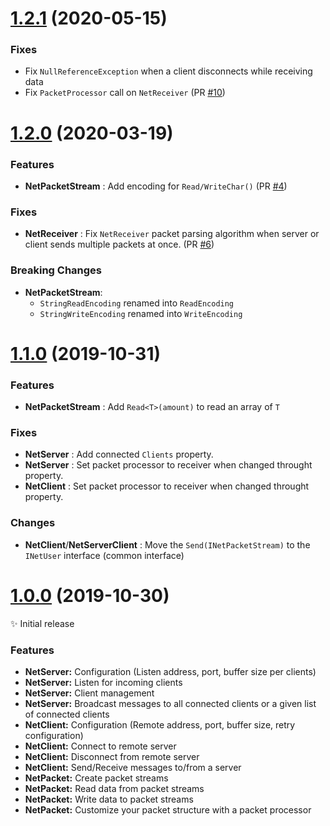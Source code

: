 # [1.2.1](https://github.com/Eastrall/Sylver.Network/releases/tag/v1.2) (2020-05-15)

### Fixes

- Fix `NullReferenceException` when a client disconnects while receiving data
- Fix `PacketProcessor` call on `NetReceiver` (PR [#10](https://github.com/Eastrall/Sylver.Network/pull/10))

# [1.2.0](https://github.com/Eastrall/Sylver.Network/releases/tag/v1.2) (2020-03-19)

### Features

- **NetPacketStream** : Add encoding for `Read/WriteChar()` (PR [#4](https://github.com/Eastrall/Sylver.Network/pull/4))

### Fixes

- **NetReceiver** : Fix `NetReceiver` packet parsing algorithm when server or client sends multiple packets at once. (PR [#6](https://github.com/Eastrall/Sylver.Network/pull/6))

### Breaking Changes

- **NetPacketStream**:
  - `StringReadEncoding` renamed into `ReadEncoding`
  - `StringWriteEncoding` renamed into `WriteEncoding`

# [1.1.0](https://github.com/Eastrall/Sylver.Network/releases/tag/v1.1) (2019-10-31)

### Features

- **NetPacketStream** : Add `Read<T>(amount)` to read an array of `T`

### Fixes

- **NetServer** : Add connected `Clients` property.
- **NetServer** : Set packet processor to receiver when changed throught property.
- **NetClient** : Set packet processor to receiver when changed throught property.

### Changes

- **NetClient**/**NetServerClient** : Move the `Send(INetPacketStream)` to the `INetUser` interface (common interface)

# [1.0.0](https://github.com/Eastrall/Sylver.Network/releases/tag/v1.0) (2019-10-30)

✨ Initial release

### Features

- **NetServer:** Configuration (Listen address, port, buffer size per clients)
- **NetServer:** Listen for incoming clients
- **NetServer:** Client management
- **NetServer:** Broadcast messages to all connected clients or a given list of connected clients
- **NetClient:** Configuration (Remote address, port, buffer size, retry configuration)
- **NetClient:** Connect to remote server
- **NetClient:** Disconnect from remote server
- **NetClient:** Send/Receive messages to/from a server
- **NetPacket:** Create packet streams
- **NetPacket:** Read data from packet streams
- **NetPacket:** Write data to packet streams
- **NetPacket:** Customize your packet structure with a packet processor
